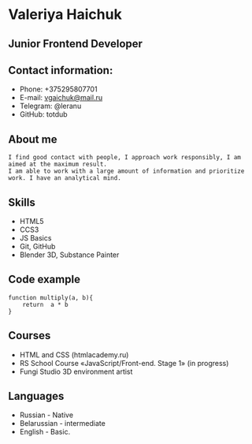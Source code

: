 # Valeriya Haichuk
## Junior Frontend Developer
## Contact information:
* Phone: +375295807701
* E-mail: vgaichuk@mail.ru
* Telegram: @leranu
* GitHub: totdub
## About me
    I find good contact with people, I approach work responsibly, I am aimed at the maximum result. 
    I am able to work with a large amount of information and prioritize work. I have an analytical mind.
## Skills
* HTML5
* CCS3
* JS Basics
* Git, GitHub
* Blender 3D, Substance Painter
## Code example
```
function multiply(a, b){
    return  a * b
} 
```
## Courses
* HTML and CSS (htmlacademy.ru)
* RS School Course «JavaScript/Front-end. Stage 1» (in progress)
* Fungi Studio 3D environment artist
## Languages
* Russian - Native
* Belarussian - intermediate
* English - Basic.